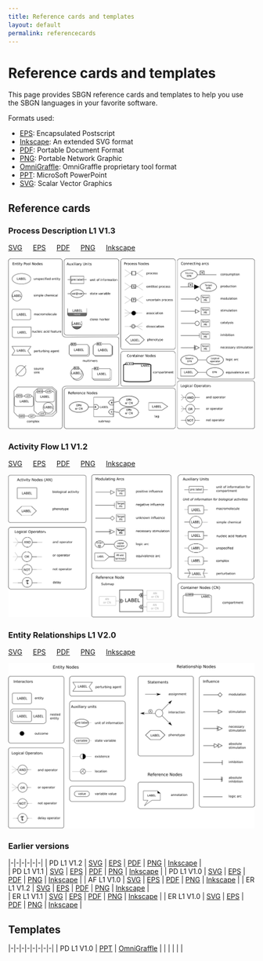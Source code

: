 ```yaml
---
title: Reference cards and templates
layout: default
permalink: referencecards
---
```


# Reference cards and templates

This page provides SBGN reference cards and templates to help you use the SBGN languages in your favorite software.  

Formats used:

-   [EPS](http://en.wikipedia.org/wiki/Encapsulated_postscript): Encapsulated Postscript
-   [Inkscape](http://www.inkscape.org): An extended SVG format
-   [PDF](http://en.wikipedia.org/wiki/PDF): Portable Document Format
-   [PNG](http://en.wikipedia.org/wiki/Portable_Network_Graphics): Portable Network Graphic
-   [OmniGraffle](http://www.omnigroup.com/applications/OmniGraffle/): OmniGraffle proprietary tool format
-   [PPT](http://office.microsoft.com/powerpoint): MicroSoft PowerPoint
-   [SVG](http://en.wikipedia.org/wiki/Scalar_Vector_Graphics): Scalar Vector Graphics


## Reference cards

### Process Description L1 V1.3

[SVG](templates/PD_L1V1.3.svg) &emsp;
[EPS](templates/PD_L1V1.3.eps) &emsp;
[PDF](templates/PD_L1V1.3.pdf) &emsp;
[PNG](templates/PD_L1V1.3.png) &emsp;
[Inkscape](templates/PD_L1V1.3-Inkscape.svg)

<!--|-|-|-|-|-|
| [SVG](templates/PD_L1V1.3.svg) | [EPS](templates/PD_L1V1.3.eps) | [PDF](templates/PD_L1V1.3.pdf) | [PNG](templates/PD_L1V1.3.png) | [Inkscape](templates/PD_L1V1.3-Inkscape.svg) | -->

<img src="templates/PD_L1V1.3_web.png" width="600">

### Activity Flow L1 V1.2

[SVG](templates/AF_L1V1.2.svg) &emsp;
[EPS](templates/AF_L1V1.2.eps) &emsp;
[PDF](templates/AF_L1V1.2.pdf) &emsp;
[PNG](templates/AF_L1V1.2.png) &emsp;
[Inkscape](templates/AF_L1V1.2-Inkscape.svg)

<!--|-|-|-|-|-|
| [SVG](templates/AF_L1V1.2.svg) | [EPS](templates/AF_L1V1.2.eps) | [PDF](templates/AF_L1V1.2.pdf) | [PNG](templates/AF_L1V1.2.png) | [Inkscape](templates/AF_L1V1.2-Inkscape.svg) | -->

<img src="templates/AF_L1V1.2_web.png" width="600">

### Entity Relationships L1 V2.0

[SVG](templates/ER_L1V2.0.svg) &emsp;
[EPS](templates/ER_L1V2.0.eps) &emsp;
[PDF](templates/ER_L1V2.0.pdf) &emsp;
[PNG](templates/ER_L1V2.0.png) &emsp;
[Inkscape](templates/ER_L1V2.0-Inkscape.svg)

<!--|-|-|-|-|-|
| [SVG](templates/ER_L1V2.0.svg) | [EPS](templates/ER_L1V2.0.eps) | [PDF](templates/ER_L1V2.0.pdf) | [PNG](templates/ER_L1V2.0.png) | [Inkscape](templates/ER_L1V2.0-Inkscape.svg) | -->

<img src="templates/ER_L1V2.0_web.png" width="600">

### Earlier versions

|-|-|-|-|-|-|
| PD L1 V1.2 | [SVG](templates/PD_L1V1.2.svg) | [EPS](templates/PD_L1V1.2.eps) | [PDF](templates/PD_L1V1.2.pdf) | [PNG](templates/PD_L1V1.2.png) | [Inkscape](templates/PD_L1V1.2-Inkscape.svg) |           
| PD L1 V1.1 | [SVG](templates/PD_L1V1.1.svg) | [EPS](templates/PD_L1V1.1.eps) | [PDF](templates/PD_L1V1.1.pdf) | [PNG](templates/PD_L1V1.1.png) | [Inkscape](templates/PD_L1V1.1-Inkscape.svg) | 
| PD L1 V1.0 | [SVG](templates/PD_L1V1.0.svg) | [EPS](templates/PD_L1V1.0.eps) | [PDF](templates/PD_L1V1.0.pdf) | [PNG](templates/PD_L1V1.0.png) | [Inkscape](templates/PD_L1V1.0-Inkscape.svg) |
| AF L1 V1.0 | [SVG](templates/AF_L1V1.0.svg) | [EPS](templates/AF_L1V1.0.eps) | [PDF](templates/AF_L1V1.0.pdf) | [PNG](templates/AF_L1V1.0.png) | [Inkscape](templates/AF_L1V1.0-Inkscape.svg)                                |
| ER L1 V1.2 | [SVG](templates/ER_L1V1.2.svg)  | [EPS](templates/ER_L1V1.2.eps) | [PDF](templates/ER_L1V1.2.pdf) | [PNG](templates/ER_L1V1.2.png) | [Inkscape](templates/ER_L1V1.2-Inkscape.svg) |   
| ER L1 V1.1 | [SVG](templates/ER_L1V1.2.svg) | [EPS](templates/ER_L1V1.1.eps) | [PDF](templates/ER_L1V1.1.pdf) | [PNG](templates/ER_L1V1.1.png) | [Inkscape](templates/ER_L1V1.1-Inkscape.svg) |
| ER L1 V1.0 | [SVG](templates/ER_L1V1.0.svg) | [EPS](templates/ER_L1V1.0.eps) | [PDF](templates/ER_L1V1.0.pdf) | [PNG](templates/ER_L1V1.0.png) | [Inkscape](templates/ER_L1V1.0-Inkscape.svg) |

## Templates

|-|-|-|-|-|-|-|-|
| PD L1 V1.0 | [PPT](templates/PD_L1V1.0.ppt) | [OmniGraffle](templates/PD_L1V1.0-OmniGraffle.gstencil) |   |   |   |   |   |
